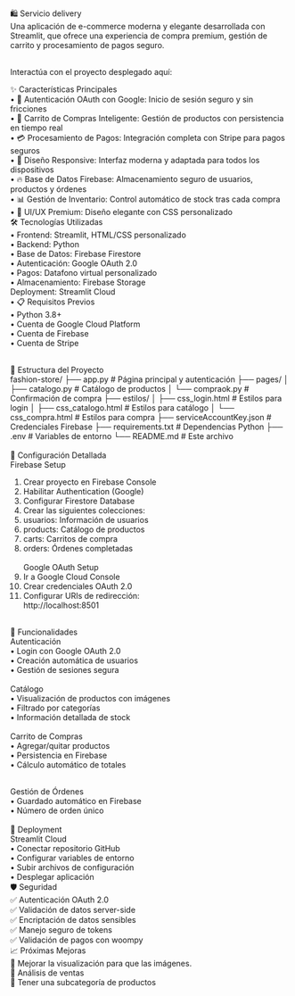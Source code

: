 🛍️ Servicio delivery<br>
Una aplicación de e-commerce moderna y elegante desarrollada con Streamlit, que ofrece una experiencia de compra premium, gestión de carrito y procesamiento de pagos seguro.<br><br>

Interactúa con el proyecto desplegado aquí:<br>

✨ Características Principales<br>
•  	🔐 Autenticación OAuth con Google: Inicio de sesión seguro y sin fricciones<br>
•	🛒 Carrito de Compras Inteligente: Gestión de productos con persistencia en tiempo real<br>
•	💳 Procesamiento de Pagos: Integración completa con Stripe para pagos seguros<br>
•	📱 Diseño Responsive: Interfaz moderna y adaptada para todos los dispositivos<br>
•	🔥 Base de Datos Firebase: Almacenamiento seguro de usuarios, productos y órdenes<br>
•	📊 Gestión de Inventario: Control automático de stock tras cada compra<br>
•	🎨 UI/UX Premium: Diseño elegante con CSS personalizado<br>
🛠️ Tecnologías Utilizadas<br>
•	Frontend: Streamlit, HTML/CSS personalizado<br>
•	Backend: Python<br>
•	Base de Datos: Firebase Firestore<br>
•	Autenticación: Google OAuth 2.0<br>
•	Pagos: Datafono virtual personalizado<br>
•	Almacenamiento: Firebase Storage<br>
Deployment: Streamlit Cloud<br>
•	📋 Requisitos Previos<br>
•	Python 3.8+<br>
•	Cuenta de Google Cloud Platform<br>
•	Cuenta de Firebase<br>
•	Cuenta de Stripe<br><br>

📁 Estructura del Proyecto<br>
fashion-store/
├── app.py                 # Página principal y autenticación
├── pages/
│   ├── catalogo.py       # Catálogo de productos
│   └── compraok.py       # Confirmación de compra
├── estilos/
│   ├── css_login.html    # Estilos para login
│   ├── css_catalogo.html # Estilos para catálogo
│   └── css_compra.html   # Estilos para compra
├── serviceAccountKey.json # Credenciales Firebase
├── requirements.txt      # Dependencias Python
├── .env                  # Variables de entorno
└── README.md            # Este archivo<br><br>
🔧 Configuración Detallada<br>
Firebase Setup<br>
1.	Crear proyecto en Firebase Console<br>
2.	Habilitar Authentication (Google)<br>
3.	Configurar Firestore Database<br>
4.	Crear las siguientes colecciones:<br>
5.	usuarios: Información de usuarios<br>
6.	products: Catálogo de productos<br>
7.	carts: Carritos de compra<br>
8.	orders: Órdenes completadas<br><br>
Google OAuth Setup<br>
1.	Ir a Google Cloud Console<br>
2.	Crear credenciales OAuth 2.0<br>
3.	Configurar URIs de redirección:<br>
http://localhost:8501<br><br>

🎯 Funcionalidades<br>
Autenticación<br>
•	Login con Google OAuth 2.0<br>
•	Creación automática de usuarios<br>
•	Gestión de sesiones segura<br><br>
Catálogo<br>
•	Visualización de productos con imágenes<br>
•	Filtrado por categorías<br>
•	Información detallada de stock<br><br>
Carrito de Compras<br>
•	Agregar/quitar productos<br>
•	Persistencia en Firebase<br>
•	Cálculo automático de totales<br><br>

Gestión de Órdenes<br>
•	Guardado automático en Firebase<br>
•	Número de orden único<br><br>
🚀 Deployment<br>
Streamlit Cloud<br>
•	Conectar repositorio GitHub<br>
•	Configurar variables de entorno<br>
•	Subir archivos de configuración<br>
•	Desplegar aplicación<br>
🛡️ Seguridad<br>
✅ Autenticación OAuth 2.0<br>
✅ Validación de datos server-side<br>
✅ Encriptación de datos sensibles<br>
✅ Manejo seguro de tokens<br>
✅ Validación de pagos con woompy<br>
📈 Próximas Mejoras<br>
	Mejorar la visualización para que las imágenes.<br>
	Análisis de ventas<br>
	Tener una subcategoría de productos<br>
 




